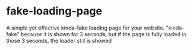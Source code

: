 # fake-loading-page
A simple yet effective kinda-fake loading page for your website.
"kinda-fake" because it is shown for 3 seconds, but if the page is fully loaded in those 3 seconds, the loader still is showed
